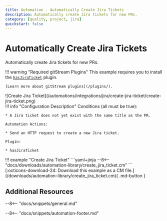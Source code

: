 ```yaml
---
title: Automation - Automatically Create Jira Tickets
description: Automatically create Jira tickets for new PRs.
category: [quality, project, jira]
quickstart: false
---
```

# Automatically Create Jira Tickets

<!-- --8<-- [start:example]-->
Automatically create Jira tickets for new PRs.

!!! warning "Required gitStream Plugins"
    This example requires you to install the [`hasJiraTicket`](/filter-function-plugins/#hasJiraTicket) plugin.

    [Learn more about gitStream plugins](/plugins/).

<div class="automationImage" markdown="1">
![Create Jira Ticket](/automations/integrations/jira/create-jira-ticket/create-jira-ticket.png)
</div>
<div class="automationDescription" markdown="1">
!!! info "Configuration Description"
    Conditions (all must be true):

    * A Jira ticket does not yet exist with the same title as the PR.

    Automation Actions:

    * Send an HTTP request to create a new Jira ticket.

    Plugin:

    * hasJiraTicket

</div>
<div class="automationExample" markdown="1">
!!! example "Create Jira Ticket"
    ```yaml+jinja
    --8<-- "docs/downloads/automation-library/create_jira_ticket.cm"
    ```
    <div class="result" markdown>
      <span>
      [:octicons-download-24: Download this example as a CM file.](/downloads/automation-library/create_jira_ticket.cm){ .md-button }
      </span>
    </div>
</div>
<!-- --8<-- [end:example]-->

## Additional Resources

--8<-- "docs/snippets/general.md"

--8<-- "docs/snippets/automation-footer.md"

